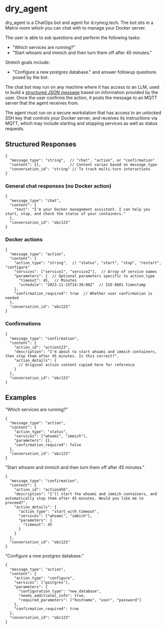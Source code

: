 # dry_agent

dry_agent is a ChatOps bot and agent for d.rymcg.tech. The bot sits in
a Matrix room which you can chat with to manage your Docker server.

The user is able to ask questions and perform the following
tasks:

 * "Which services are running?"
 * "Start whoami and immich and then turn them off after 45 minutes."
 
Stretch goals include:
 
 * "Configure a new postgres database." and answer followup questions
   posed by the bot.
 
The chat bot may run on any machine where it has access to an LLM,
used to build a [structured JSON
message](https://lmstudio.ai/docs/api/structured-output) based on
information provided by the user. Once the user confirms the action,
it posts the message to an MQTT server that the agent receives from.

The agent must run on a secure workstation that has access to an
unlocked SSH key that controls your Docker server, and receives its
instructions via MQTT, which may include starting and stopping
services as well as status requests.

## Structured Responses

```
{
  "message_type": "string",  // "chat", "action", or "confirmation"
  "content": {},             // Content varies based on message_type
  "conversation_id": "string" // To track multi-turn interactions
}
```

### General chat responses (no Docker action)

```
{
  "message_type": "chat",
  "content": {
    "text": "I'm your Docker management assistant. I can help you start, stop, and check the status of your containers."
  },
  "conversation_id": "abc123"
}
```

### Docker actions

```
{
  "message_type": "action",
  "content": {
    "action_type": "string",  // "status", "start", "stop", "restart", "configure"
    "services": ["service1", "service2"],  // Array of service names
    "parameters": {  // Optional parameters specific to action_type
      "timeout": 45,  // Minutes
      "schedule": "2023-11-15T14:30:00Z"  // ISO 8601 timestamp
    },
    "confirmation_required": true  // Whether user confirmation is needed
  },
  "conversation_id": "abc123"
}
```

### Confirmations

```
{
  "message_type": "confirmation",
  "content": {
    "action_id": "action123",
    "description": "I'm about to start whoami and immich containers, then stop them after 45 minutes. Is this correct?",
    "action_details": {
      // Original action content copied here for reference
    }
  },
  "conversation_id": "abc123"
}
```

## Examples

"Which services are running?"

```
{
  "message_type": "action",
  "content": {
    "action_type": "status",
    "services": ["whoami", "immich"],
    "parameters": {},
    "confirmation_required": false
  },
  "conversation_id": "abc123"
}
```


"Start whoami and immich and then turn them off after 45 minutes."

```
{
  "message_type": "confirmation",
  "content": {
    "action_id": "action456",
    "description": "I'll start the whoami and immich containers, and automatically stop them after 45 minutes. Would you like me to proceed?",
    "action_details": {
      "action_type": "start_with_timeout",
      "services": ["whoami", "immich"],
      "parameters": {
        "timeout": 45
      }
    }
  },
  "conversation_id": "abc123"
}
```


"Configure a new postgres database."

```
{
  "message_type": "action",
  "content": {
    "action_type": "configure",
    "services": ["postgres"],
    "parameters": {
      "configuration_type": "new_database",
      "needs_additional_info": true,
      "required_parameters": ["hostname", "user", "password"]
    },
    "confirmation_required": true
  },
  "conversation_id": "abc123"
}
```
